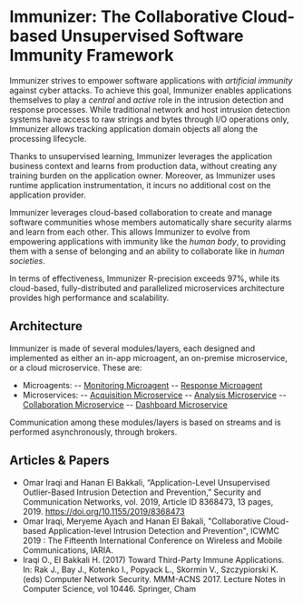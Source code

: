 # Immunizer: The Collaborative Cloud-based Unsupervised Software Immunity Framework

Immunizer strives to empower software applications with *artificial immunity* against cyber attacks.
To achieve this goal, Immunizer enables applications themselves to play a *central* and *active* role in the intrusion detection and response processes. While traditional network and host intrusion detection systems have access to raw strings and bytes through I/O operations only, Immunizer allows tracking application domain objects all along the processing lifecycle.

Thanks to unsupervised learning, Immunizer leverages the application business context and learns from production data, without creating any training burden on the application owner. Moreover, as Immunizer uses runtime application instrumentation, it incurs no additional cost on the application provider.

Immunizer leverages cloud-based collaboration to create and manage software communities whose members automatically share security alarms and learn from each other. This allows Immunizer to evolve from empowering applications with immunity like the *human body*, to providing them with a sense of belonging and an ability to collaborate like in *human societies*.

In terms of effectiveness, Immunizer R-precision exceeds 97%, while its cloud-based, fully-distributed and parallelized microservices architecture provides high performance and scalability.

## Architecture

Immunizer is made of several modules/layers, each designed and implemented as either an in-app microagent, an on-premise microservice, or a cloud microservice. These are:
- Microagents:
-- [Monitoring Microagent](https://github.com/oiraqi/immunizer-monitoring)
-- [Response Microagent](https://github.com/oiraqi/immunizer-response)
- Microservices:
-- [Acquisition Microservice](https://github.com/oiraqi/immunizer-acquisition)
-- [Analysis Microservice](https://github.com/oiraqi/immunizer-analysis)
-- [Collaboration Microservice](https://github.com/oiraqi/immunizer-collaboration)
-- [Dashboard Microservice](https://github.com/oiraqi/immunizer-dashboard)

Communication among these modules/layers is based on streams and is performed asynchronously, through brokers.

## Articles & Papers
- Omar Iraqi and Hanan El Bakkali, “Application-Level Unsupervised Outlier-Based Intrusion Detection and Prevention,” Security and Communication Networks, vol. 2019, Article ID 8368473, 13 pages, 2019. https://doi.org/10.1155/2019/8368473
- Omar Iraqi, Meryeme Ayach and Hanan El Bakali, "Collaborative Cloud-based Application-level Intrusion Detection and Prevention", ICWMC 2019 : The Fifteenth International Conference on Wireless and Mobile Communications, IARIA.
- Iraqi O., El Bakkali H. (2017) Toward Third-Party Immune Applications. In: Rak J., Bay J., Kotenko I., Popyack L., Skormin V., Szczypiorski K. (eds) Computer Network Security. MMM-ACNS 2017. Lecture Notes in Computer Science, vol 10446. Springer, Cham
